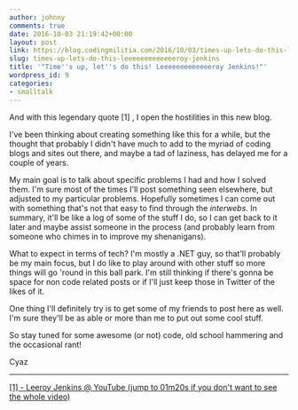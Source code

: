 ```yaml
---
author: johnny
comments: true
date: 2016-10-03 21:19:42+00:00
layout: post
link: https://blog.codingmilitia.com/2016/10/03/times-up-lets-do-this-leeeeeeeeeeeeeroy-jenkins/
slug: times-up-lets-do-this-leeeeeeeeeeeeeroy-jenkins
title: '"Time''s up, let''s do this! Leeeeeeeeeeeeeroy Jenkins!"'
wordpress_id: 9
categories:
- smalltalk
---
```


And with this legendary quote [1] , I open the hostilities in this new blog.

I've been thinking about creating something like this for a while, but the thought that probably I didn't have much to add to the myriad of coding blogs and sites out there, and maybe a tad of laziness, has delayed me for a couple of years.

My main goal is to talk about specific problems I had and how I solved them. I'm sure most of the times I'll post something seen elsewhere, but adjusted to my particular problems. Hopefully sometimes I can come out with something that's not that easy to find through the _interwebs_. In summary, it'll be like a log of some of the stuff I do, so I can get back to it later and maybe assist someone in the process (and probably learn from someone who chimes in to improve my shenanigans).

What to expect in terms of tech? I'm mostly a .NET guy, so that'll probably be my main focus, but I do like to play around with other stuff so more things will go 'round in this ball park. I'm still thinking if there's gonna be space for non code related posts or if I'll just keep those in Twitter of the likes of it.

One thing I'll definitely try is to get some of my friends to post here as well. I'm sure they'll be as able or more than me to put out some cool stuff.

So stay tuned for some awesome (or not) code, old school hammering and the occasional rant!

Cyaz



* * *



[[1] - Leeroy Jenkins @ YouTube (jump to 01m20s if you don't want to see the whole video)](https://www.youtube.com/watch?v=hooKVstzbz0)
